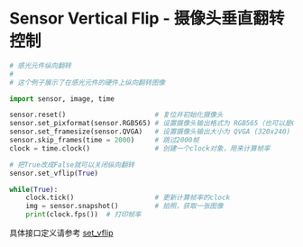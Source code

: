 Sensor Vertical Flip - 摄像头垂直翻转控制
=================================================

```python
# 感光元件纵向翻转
#
# 这个例子展示了在感光元件的硬件上纵向翻转图像

import sensor, image, time

sensor.reset()                      # 复位并初始化摄像头
sensor.set_pixformat(sensor.RGB565) # 设置摄像头输出格式为 RGB565（也可以是GRAYSCALE）
sensor.set_framesize(sensor.QVGA)   # 设置摄像头输出大小为 QVGA (320x240)
sensor.skip_frames(time = 2000)     # 跳过2000帧
clock = time.clock()                # 创建一个clock对象，用来计算帧率

# 把True改成False就可以关闭纵向翻转
sensor.set_vflip(True)

while(True):
    clock.tick()                    # 更新计算帧率的clock
    img = sensor.snapshot()         # 拍照，获取一张图像
    print(clock.fps())  # 打印帧率

```

具体接口定义请参考 [set_vflip](../../library/canmv/sensor.md#set_vflip)
